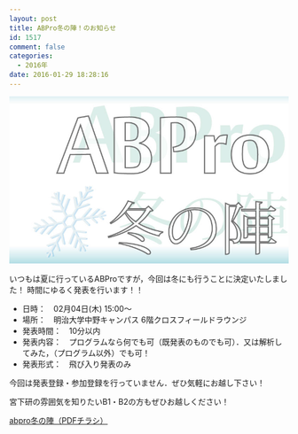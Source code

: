 ```yaml
---
layout: post
title: ABPro冬の陣！のお知らせ
id: 1517
comment: false
categories:
  - 2016年
date: 2016-01-29 18:28:16
---
```


![abpro冬の陣](/wp-content/uploads/2016/01/abpro冬の陣1.jpg)

いつもは夏に行っているABProですが，今回は冬にも行うことに決定いたしました！
時間にゆるく発表を行います！！

- 日時：　02月04日(木) 15:00～
- 場所：　明治大学中野キャンパス 6階クロスフィールドラウンジ
- 発表時間：　10分以内
- 発表内容：　プログラムなら何でも可（既発表のものでも可）．又は解析してみた，（プログラム以外）でも可！
- 発表形式：　飛び入り発表のみ

今回は発表登録・参加登録を行っていません．ぜひ気軽にお越し下さい！

宮下研の雰囲気を知りたいB1・B2の方もぜひお越しください！

[abpro冬の陣（PDFチラシ）](/wp-content/uploads/2016/01/abpro冬の陣.pdf)
